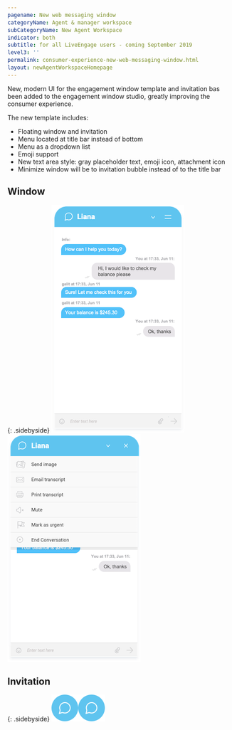```yaml
---
pagename: New web messaging window
categoryName: Agent & manager workspace
subCategoryName: New Agent Workspace
indicator: both
subtitle: for all LiveEngage users - coming September 2019
level3: ''
permalink: consumer-experience-new-web-messaging-window.html
layout: newAgentWorkspaceHomepage
---
```


New, modern UI for the engagement window template and invitation bas been added to the engagement window studio, greatly improving the consumer experience.

The new template includes:
* Floating window and invitation
* Menu located at title bar instead of bottom
* Menu as a dropdown list
* Emoji support
* New text area style: gray placeholder text, emoji icon, attachment icon
* Minimize window will be to invitation bubble instead of to the title bar

## Window

{: .sidebyside} 
![alt text](img/new-window-template-2.png)![alt text](img/new-window-template.png)


## Invitation 

{: .sidebyside} 
![alt text](img/new-window-template-3.png)![alt text](img/new-window-template-3.png)
